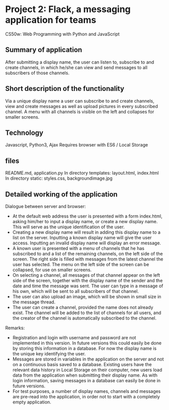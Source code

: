 # Project 2: Flack, a messaging application for teams

CS50w: Web Programming with Python and JavaScript

## Summary of application

After submitting a display name, the user can listen to, subscribe to and create channels, in which he/she can view and send messages to all subscribers of those channels.

## Short description of the functionality

Via a unique display name a user can subscribe to and create channels, view and create messages as well as upload pictures in every subscribed channel. A menu with all channels is visible on the left and collapses for smaller screens.

## Technology

Javascript, Python3, Ajax
Requires browser with ES6 / Local Storage

## files

README.md, application.py
In directory templates: layout.html, index.html
In directory static: styles.css, backgroundimage.jpg

## Detailed working of the application

Dialogue between server and browser:
- At the default web address the user is presented with a form index.html, asking him/her to input a display name, or create a new display name. This will serve as the unique identification of the user.
- Creating a new display name will result in adding this display name to a list on the server. Inputting a known display name will give the user access. Inputting an invalid display name will display an error message.
- A known user is presented with a menu of channels that he has subscribed to and a list of the remaining channels, on the left side of the screen. The right side is filled with messages from the latest channel the user has selected. The menu on the left side of the screen can be collapsed, for use on smaller screens.
- On selecting a channel, all messages of that channel appear on the left side of the screen, together with the display name of the sender and the date and time the message was sent. The user can type in a message of his own, which will be sent to all subscribers of that channel.
- The user can also upload an image, which will be shown in small size in the message thread.
- The user can create a channel, provided the name does not already exist. The channel will be added to the list of channels for all users, and the creator of the channel is automatically subscribed to the channel.

Remarks:
- Registration and login with username and password are not implemented in this version. In future versions this could easily be done by storing this information in a database. For now the display name is the unique key identifying the user.
- Messages are stored in variables in the application on the server and not on a continuous basis saved to a database. Existing users have the relevant data history in Local Storage on their computer, new users load data from the application when submitting their display name. As with login information, saving messages in a database can easily be done in future versions.
- For test purposes, a number of display names, channels and messages are pre-read into the application, in order not to start with a completely empty application.
